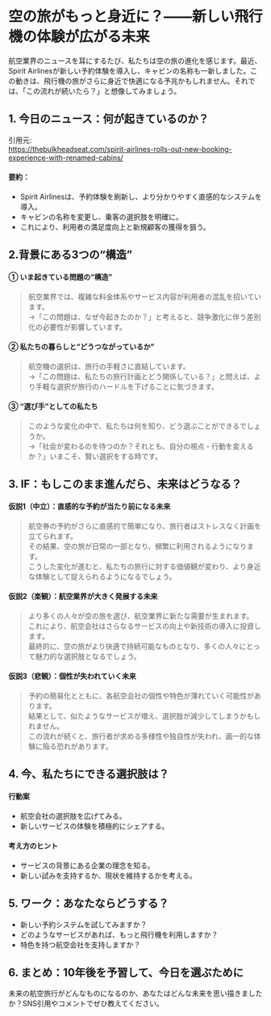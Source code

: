# 空の旅がもっと身近に？——新しい飛行機の体験が広がる未来

航空業界のニュースを耳にするたび、私たちは空の旅の進化を感じます。最近、Spirit Airlinesが新しい予約体験を導入し、キャビンの名称も一新しました。この動きは、飛行機の旅がさらに身近で快適になる予兆かもしれません。それでは、「この流れが続いたら？」と想像してみましょう。

## 1. 今日のニュース：何が起きているのか？
引用元:  
https://thebulkheadseat.com/spirit-airlines-rolls-out-new-booking-experience-with-renamed-cabins/

#### 要約：
- Spirit Airlinesは、予約体験を刷新し、より分かりやすく直感的なシステムを導入。
- キャビンの名称を変更し、乗客の選択肢を明確に。
- これにより、利用者の満足度向上と新規顧客の獲得を狙う。

## 2.背景にある3つの“構造”

#### ① いま起きている問題の“構造”
> 航空業界では、複雑な料金体系やサービス内容が利用者の混乱を招いています。  
> →「この問題は、なぜ今起きたのか？」と考えると、競争激化に伴う差別化の必要性が影響しています。

#### ② 私たちの暮らしと“どうつながっているか”
> 航空機の選択は、旅行の手軽さに直結しています。  
> →「この問題は、私たちの旅行計画とどう関係している？」と問えば、より手軽な選択が旅行のハードルを下げることに気づきます。

#### ③ “選び手”としての私たち
> このような変化の中で、私たちは何を知り、どう選ぶことができるでしょうか。  
> →「社会が変わるのを待つのか？それとも、自分の視点・行動を変えるか？」いまこそ、賢い選択をする時です。

## 3. IF：もしこのまま進んだら、未来はどうなる？

#### 仮説1（中立）：直感的な予約が当たり前になる未来  
> 航空券の予約がさらに直感的で簡単になり、旅行者はストレスなく計画を立てられます。  
> その結果、空の旅が日常の一部となり、頻繁に利用されるようになります。  
> こうした変化が進むと、私たちの旅行に対する価値観が変わり、より身近な体験として捉えられるようになるでしょう。

#### 仮説2（楽観）：航空業界が大きく発展する未来  
> より多くの人々が空の旅を選び、航空業界に新たな需要が生まれます。  
> これにより、航空会社はさらなるサービスの向上や新技術の導入に投資します。  
> 最終的に、空の旅がより快適で持続可能なものとなり、多くの人々にとって魅力的な選択肢となるでしょう。

#### 仮説3（悲観）：個性が失われていく未来  
> 予約の簡易化とともに、各航空会社の個性や特色が薄れていく可能性があります。  
> 結果として、似たようなサービスが増え、選択肢が減少してしまうかもしれません。  
> この流れが続くと、旅行者が求める多様性や独自性が失われ、画一的な体験に陥る恐れがあります。

## 4. 今、私たちにできる選択肢は？

#### 行動案
- 航空会社の選択肢を広げてみる。
- 新しいサービスの体験を積極的にシェアする。

#### 考え方のヒント
- サービスの背景にある企業の理念を知る。
- 新しい試みを支持するか、現状を維持するかを考える。

## 5. ワーク：あなたならどうする？
- 新しい予約システムを試してみますか？
- どのようなサービスがあれば、もっと飛行機を利用しますか？
- 特色を持つ航空会社を支持しますか？

## 6. まとめ：10年後を予習して、今日を選ぶために
未来の航空旅行がどんなものになるのか、あなたはどんな未来を思い描きましたか？SNS引用やコメントでぜひ教えてください。